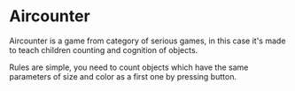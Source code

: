 # Aircounter

Aircounter is a game from category of serious games, in this case it's made to teach children counting and cognition of objects.

Rules are simple, you need to count objects which have the same parameters of size and color as a first one by pressing button.
